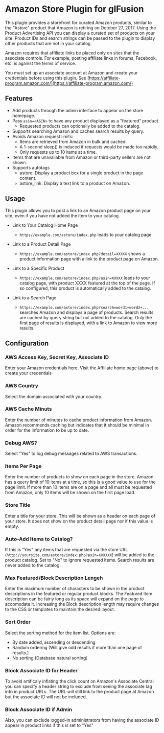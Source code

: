 # Amazon Store Plugin for glFusion
This plugin provides a storefront for curated Amazon products, similar to
the "Astore" product that Amazon is retiring on October 27, 2017.
Using the Product Advertising API you can display a curated set of products on your site.
Product IDs and search strings can be passed to the plugin to display other products that are not in your catalog.

Amazon requires that affiliate links be placed only on sites that the associate controls.
For example, posting affiliate links in forums, Facebook, etc. is against the terms of service.

You must set up an associate account at Amazon and create your credentials before using this plugin.
See [https://affiliate-program.amazon.com/](https://affiliate-program.amazon.com/)

## Features
  * Add products through the admin interface to appear on the store homepage.
  * Pass `asin=<ASIN>` to have any product displayed as a "featured" product.
    * Requested products can optionally be added to the catalog.
  * Supports searching Amazon and caches search results by query.
  * Avoids Amazon request limits:
    * Items are retrieved from Amazon in bulk and cached.
    * A 1-second sleep() is induced if requests would be made too rapidly.
    * Only requests up to 10 items at a time.
  * Items that are unavailable from Amazon or third-party sellers are not shown.
  * Supports autotags
    * astore: Display a product box for a single product in the page content.
    * astore_link: Display a text link to a product on Amazon.

## Usage
This plugin allows you to post a link to an Amazon product page on your site,
even if you have not added the item to your catalog.

  * Link to Your Catalog Home Page
    * `https//example.com/astore/index.php` leads to your catalog page.

  * Link to a Product Detail Page
    * `https://example.com/astore/index.php?detail=XXXXX` shows a product
        information page with a link to the product page on Amazon.

  * Link to a Specific Product
    * `https://example.com/astore/index.php?asin=XXXXX` leads to your catalog page,
        with product XXXX featured at the top of the page.
        If so configured, this product is automatically added to the catalog.

  * Link to a Search Page
    * `https://example.com/astore/index.php?search=word1+word2+...`
        searches Amazon and displays a page of products.
        Search results are cached by query string but not added to the catalog.
        Only the first page of results is displayed, with a link to Amazon to view more results.

## Configuration
### AWS Access Key, Secret Key, Associate ID
Enter your Amazon credentials here. Visit the Affiliate home page (above) to create your credentials

### AWS Country
Select the domain associated with your country.

### AWS Cache Minuts
Enter the number of minutes to cache product information from Amazon.
Amazon recommends caching but indicates that it should be minimal in order for
the information to be up to date.

### Debug AWS?
Select &quot;Yes&quot; to log debug messages related to AWS transactions.

### Items Per Page
Enter the number of products to show on each page in the store.
Amazon has a query limit of 10 items at a time, so this is a good value to
use for the page limit. If more than 10 items are on a page and all must
be requested from Amazon, only 10 items will be shown on the first page load.

### Store Title
Enter a title for your store. This will be shown as a header on each page of
your store. It does not show on the product detail page nor if this value is
empty.

### Auto-Add Items to Catalog?
If this is &quot;Yes&quot; any items that are requested via the store URL
(`http://yoursite.com/astore/index.php?asin=XXXXXX`) will be added to the
product catalog. Set to &quot;No&quot; to ignore requested items.
Search results are never added to the catalog.

### Max Featured/Block Description Lengeh
Enter the maximum number of characters to be shown in the product descriptions
in the featured or regular product blocks.
The Featured Item description can be fairly long as its space will expand on the page to accomodate it.
Increasing the Block description length may require changes to the CSS or templates to maintain the desired layout.

### Sort Order
Select the sorting method for the item list. Options are:
  * By date added, ascending or descending
  * Random ordering (Will give odd results if more than one page of results.)
  * No sorting (Database natural sorting)

### Block Associate ID for Header
To avoid artificaly inflating the click count on Amazon's Associate Central you
can specify a header string to exclude from seeing the associate tag info in
product URLs. The URL will still link to the product page at Amazon but the
associate ID will not be included.

### Block Associate ID if Admin
Also, you can exclude logged-in administrators from having the associate ID
appear in product links if this is set to "Yes"
